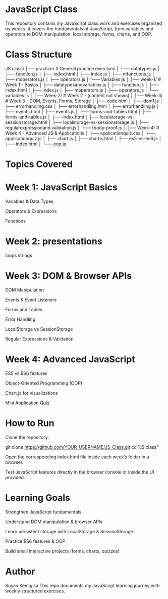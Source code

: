 # JavaScript Class 

This repository contains my JavaScript class work and exercises organized by weeks. It covers the fundamentals of JavaScript, from variables and operators to DOM manipulation, local storage, forms, charts, and OOP.

# Class Structure
JS class/
│── practice/           # General practice exercises
│   ├── datatypes.js
│   ├── function.js
│   ├── index.html
│   ├── index.js
│   ├── mfunctions.js
│   ├── moperators.js
│   ├── operators.js
│   └── Variables.js
│
│── week-1/             # Week 1 - Basics
│   ├── datatypesandvariables.js
│   ├── function.js
│   ├── index.html
│   ├── index.js
│   ├── moperators.js
│   ├── operators.js
│   └── variables.js
│
│── Week-2/             # Week 2 - (content not shown)
│
│── Week-3/             # Week 3 - DOM, Events, Forms, Storage
│   ├── code.html
│   ├── dom1.js
│   ├── errorhandling.css
│   ├── errorhandling.html
│   ├── errorhandling.js
│   ├── events.html
│   ├── events.js
│   ├── forms-and-tables.html
│   ├── forms-and-tables.js
│   ├── index.html
│   ├── localstorage-vs-sessionstorage.html
│   ├── localstorage-vs-sessionstorage.js
│   ├── regularexpressionand validation.js
│   └── tbody-proof.js
│
│── Week-4/             # Week 4 - Advanced JS & Applications
│   ├── applicationquiz.css
│   ├── applicationquiz.js
│   ├── chart.js
│   ├── chartjs.html
│   ├── es5-vs-es6.js
│   ├── index.html
│   └── oop.js

# Topics Covered
# Week 1: JavaScript Basics

Variables & Data Types

Operators & Expressions

Functions

# Week 2: presentations
loops
strings

# Week 3: DOM & Browser APIs

DOM Manipulation

Events & Event Listeners

Forms and Tables

Error Handling

LocalStorage vs SessionStorage

Regular Expressions & Validation

# Week 4: Advanced JavaScript

ES5 vs ES6 features

Object-Oriented Programming (OOP)

Chart.js for visualizations

Mini Application Quiz

# How to Run

Clone the repository:

git clone https://github.com/YOUR-USERNAME/JS-Class.git
cd "JS class"


Open the corresponding index.html file inside each week’s folder in a browser.

Test JavaScript features directly in the browser console or inside the UI provided.

# Learning Goals

Strengthen JavaScript fundamentals

Understand DOM manipulation & browser APIs

Learn persistent storage with LocalStorage & SessionStorage

Practice ES6 features & OOP

Build small interactive projects (forms, charts, quizzes)

# Author

Susan Kemigisa
This repo documents my JavaScript learning journey with weekly structured exercises.
